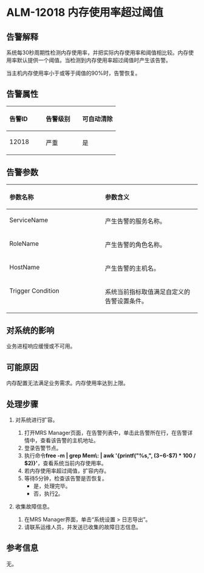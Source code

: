 # ALM-12018 内存使用率超过阈值<a name="ZH-CN_TOPIC_0174499331"></a>

## 告警解释<a name="zh-cn_topic_0093195031_zh-cn_topic_0035498392_section29104691105752"></a>

系统每30秒周期性检测内存使用率，并把实际内存使用率和阈值相比较。内存使用率默认提供一个阈值。当检测到内存使用率超过阈值时产生该告警。

当主机内存使用率小于或等于阈值的90%时，告警恢复。

## 告警属性<a name="zh-cn_topic_0093195031_zh-cn_topic_0035498392_section40132067105759"></a>

<a name="zh-cn_topic_0093195031_zh-cn_topic_0035498392_table62445037105735"></a>
<table><thead align="left"><tr id="zh-cn_topic_0093195031_zh-cn_topic_0035498392_row50239761105735"><th class="cellrowborder" valign="top" width="33.33333333333333%" id="mcps1.1.4.1.1"><p id="zh-cn_topic_0093195031_zh-cn_topic_0035498392_p42888830105735"><a name="zh-cn_topic_0093195031_zh-cn_topic_0035498392_p42888830105735"></a><a name="zh-cn_topic_0093195031_zh-cn_topic_0035498392_p42888830105735"></a><strong id="zh-cn_topic_0093195031_zh-cn_topic_0035498392_b50455152105735"><a name="zh-cn_topic_0093195031_zh-cn_topic_0035498392_b50455152105735"></a><a name="zh-cn_topic_0093195031_zh-cn_topic_0035498392_b50455152105735"></a>告警ID</strong></p>
</th>
<th class="cellrowborder" valign="top" width="33.33333333333333%" id="mcps1.1.4.1.2"><p id="zh-cn_topic_0093195031_zh-cn_topic_0035498392_p60335505105735"><a name="zh-cn_topic_0093195031_zh-cn_topic_0035498392_p60335505105735"></a><a name="zh-cn_topic_0093195031_zh-cn_topic_0035498392_p60335505105735"></a><strong id="zh-cn_topic_0093195031_zh-cn_topic_0035498392_b6148633105735"><a name="zh-cn_topic_0093195031_zh-cn_topic_0035498392_b6148633105735"></a><a name="zh-cn_topic_0093195031_zh-cn_topic_0035498392_b6148633105735"></a>告警级别</strong></p>
</th>
<th class="cellrowborder" valign="top" width="33.33333333333333%" id="mcps1.1.4.1.3"><p id="zh-cn_topic_0093195031_zh-cn_topic_0035498392_p28277271105735"><a name="zh-cn_topic_0093195031_zh-cn_topic_0035498392_p28277271105735"></a><a name="zh-cn_topic_0093195031_zh-cn_topic_0035498392_p28277271105735"></a><strong id="zh-cn_topic_0093195031_zh-cn_topic_0035498392_b53168855105735"><a name="zh-cn_topic_0093195031_zh-cn_topic_0035498392_b53168855105735"></a><a name="zh-cn_topic_0093195031_zh-cn_topic_0035498392_b53168855105735"></a>可自动清除</strong></p>
</th>
</tr>
</thead>
<tbody><tr id="zh-cn_topic_0093195031_zh-cn_topic_0035498392_row8757654105735"><td class="cellrowborder" valign="top" width="33.33333333333333%" headers="mcps1.1.4.1.1 "><p id="zh-cn_topic_0093195031_zh-cn_topic_0035498392_p38281406105735"><a name="zh-cn_topic_0093195031_zh-cn_topic_0035498392_p38281406105735"></a><a name="zh-cn_topic_0093195031_zh-cn_topic_0035498392_p38281406105735"></a>12018</p>
</td>
<td class="cellrowborder" valign="top" width="33.33333333333333%" headers="mcps1.1.4.1.2 "><p id="zh-cn_topic_0093195031_zh-cn_topic_0035498392_p13786166105735"><a name="zh-cn_topic_0093195031_zh-cn_topic_0035498392_p13786166105735"></a><a name="zh-cn_topic_0093195031_zh-cn_topic_0035498392_p13786166105735"></a>严重</p>
</td>
<td class="cellrowborder" valign="top" width="33.33333333333333%" headers="mcps1.1.4.1.3 "><p id="zh-cn_topic_0093195031_zh-cn_topic_0035498392_p42937638105735"><a name="zh-cn_topic_0093195031_zh-cn_topic_0035498392_p42937638105735"></a><a name="zh-cn_topic_0093195031_zh-cn_topic_0035498392_p42937638105735"></a>是</p>
</td>
</tr>
</tbody>
</table>

## 告警参数<a name="zh-cn_topic_0093195031_zh-cn_topic_0035498392_section4770107710588"></a>

<a name="zh-cn_topic_0093195031_zh-cn_topic_0035498392_table28807923105735"></a>
<table><thead align="left"><tr id="zh-cn_topic_0093195031_zh-cn_topic_0035498392_row3599421105735"><th class="cellrowborder" valign="top" width="50%" id="mcps1.1.3.1.1"><p id="zh-cn_topic_0093195031_zh-cn_topic_0035498392_p23117664105735"><a name="zh-cn_topic_0093195031_zh-cn_topic_0035498392_p23117664105735"></a><a name="zh-cn_topic_0093195031_zh-cn_topic_0035498392_p23117664105735"></a><strong id="zh-cn_topic_0093195031_zh-cn_topic_0035498392_b6732385105735"><a name="zh-cn_topic_0093195031_zh-cn_topic_0035498392_b6732385105735"></a><a name="zh-cn_topic_0093195031_zh-cn_topic_0035498392_b6732385105735"></a>参数名称</strong></p>
</th>
<th class="cellrowborder" valign="top" width="50%" id="mcps1.1.3.1.2"><p id="zh-cn_topic_0093195031_zh-cn_topic_0035498392_p8452295105735"><a name="zh-cn_topic_0093195031_zh-cn_topic_0035498392_p8452295105735"></a><a name="zh-cn_topic_0093195031_zh-cn_topic_0035498392_p8452295105735"></a><strong id="zh-cn_topic_0093195031_zh-cn_topic_0035498392_b8961799105735"><a name="zh-cn_topic_0093195031_zh-cn_topic_0035498392_b8961799105735"></a><a name="zh-cn_topic_0093195031_zh-cn_topic_0035498392_b8961799105735"></a>参数含义</strong></p>
</th>
</tr>
</thead>
<tbody><tr id="zh-cn_topic_0093195031_zh-cn_topic_0035498392_row13547331105735"><td class="cellrowborder" valign="top" width="50%" headers="mcps1.1.3.1.1 "><p id="zh-cn_topic_0093195031_zh-cn_topic_0035498392_p23591994105735"><a name="zh-cn_topic_0093195031_zh-cn_topic_0035498392_p23591994105735"></a><a name="zh-cn_topic_0093195031_zh-cn_topic_0035498392_p23591994105735"></a>ServiceName</p>
</td>
<td class="cellrowborder" valign="top" width="50%" headers="mcps1.1.3.1.2 "><p id="zh-cn_topic_0093195031_zh-cn_topic_0035498392_p31903382105735"><a name="zh-cn_topic_0093195031_zh-cn_topic_0035498392_p31903382105735"></a><a name="zh-cn_topic_0093195031_zh-cn_topic_0035498392_p31903382105735"></a>产生告警的服务名称。</p>
</td>
</tr>
<tr id="zh-cn_topic_0093195031_zh-cn_topic_0035498392_row18694990105735"><td class="cellrowborder" valign="top" width="50%" headers="mcps1.1.3.1.1 "><p id="zh-cn_topic_0093195031_zh-cn_topic_0035498392_p37899196105735"><a name="zh-cn_topic_0093195031_zh-cn_topic_0035498392_p37899196105735"></a><a name="zh-cn_topic_0093195031_zh-cn_topic_0035498392_p37899196105735"></a>RoleName</p>
</td>
<td class="cellrowborder" valign="top" width="50%" headers="mcps1.1.3.1.2 "><p id="zh-cn_topic_0093195031_zh-cn_topic_0035498392_p49936002105735"><a name="zh-cn_topic_0093195031_zh-cn_topic_0035498392_p49936002105735"></a><a name="zh-cn_topic_0093195031_zh-cn_topic_0035498392_p49936002105735"></a>产生告警的角色名称。</p>
</td>
</tr>
<tr id="zh-cn_topic_0093195031_zh-cn_topic_0035498392_row46770838105735"><td class="cellrowborder" valign="top" width="50%" headers="mcps1.1.3.1.1 "><p id="zh-cn_topic_0093195031_zh-cn_topic_0035498392_p30341524105735"><a name="zh-cn_topic_0093195031_zh-cn_topic_0035498392_p30341524105735"></a><a name="zh-cn_topic_0093195031_zh-cn_topic_0035498392_p30341524105735"></a>HostName</p>
</td>
<td class="cellrowborder" valign="top" width="50%" headers="mcps1.1.3.1.2 "><p id="zh-cn_topic_0093195031_zh-cn_topic_0035498392_p41744383105735"><a name="zh-cn_topic_0093195031_zh-cn_topic_0035498392_p41744383105735"></a><a name="zh-cn_topic_0093195031_zh-cn_topic_0035498392_p41744383105735"></a>产生告警的主机名。</p>
</td>
</tr>
<tr id="zh-cn_topic_0093195031_zh-cn_topic_0035498392_row40155128105735"><td class="cellrowborder" valign="top" width="50%" headers="mcps1.1.3.1.1 "><p id="zh-cn_topic_0093195031_zh-cn_topic_0035498392_p31339953105735"><a name="zh-cn_topic_0093195031_zh-cn_topic_0035498392_p31339953105735"></a><a name="zh-cn_topic_0093195031_zh-cn_topic_0035498392_p31339953105735"></a>Trigger Condition</p>
</td>
<td class="cellrowborder" valign="top" width="50%" headers="mcps1.1.3.1.2 "><p id="zh-cn_topic_0093195031_zh-cn_topic_0035498392_p55508234105735"><a name="zh-cn_topic_0093195031_zh-cn_topic_0035498392_p55508234105735"></a><a name="zh-cn_topic_0093195031_zh-cn_topic_0035498392_p55508234105735"></a>系统当前指标取值满足自定义的告警设置条件。</p>
</td>
</tr>
</tbody>
</table>

## 对系统的影响<a name="zh-cn_topic_0093195031_zh-cn_topic_0035498392_section5366954105820"></a>

业务进程响应缓慢或不可用。

## 可能原因<a name="zh-cn_topic_0093195031_zh-cn_topic_0035498392_section43113673105831"></a>

内存配置无法满足业务需求。内存使用率达到上限。

## 处理步骤<a name="zh-cn_topic_0093195031_zh-cn_topic_0035498392_section40700895105840"></a>

1.  对系统进行扩容。
    1.  打开MRS Manager页面，在告警列表中，单击此告警所在行，在告警详情中，查看该告警的主机地址。
    2.  登录告警节点。
    3.  执行命令**free -m | grep Mem\\: | awk '\{printf\("%s,", \($3-$6-$7\) \* 100 / $2\)\}'**，查看系统当前内存使用率。
    4.  若内存使用率超过阈值，扩容内存。
    5.  等待5分钟，检查该告警是否恢复。
        -   是，处理完毕。
        -   否，执行[2](#zh-cn_topic_0093195031_zh-cn_topic_0035498392_li14723104143813)。

2.  <a name="zh-cn_topic_0093195031_zh-cn_topic_0035498392_li14723104143813"></a>收集故障信息。
    1.  在MRS Manager界面，单击“系统设置 \> 日志导出”。
    2.  请联系运维人员，并发送已收集的故障日志信息。


## **参考信息**<a name="zh-cn_topic_0093195031_zh-cn_topic_0035498392_section13081136172452"></a>

无。

